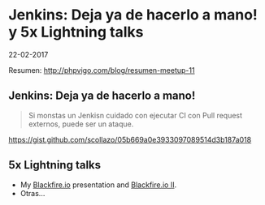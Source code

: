 Jenkins: Deja ya de hacerlo a mano! y 5x Lightning talks
======

22-02-2017

Resumen: http://phpvigo.com/blog/resumen-meetup-11

Jenkins: Deja ya de hacerlo a mano!
-----
> Si monstas un Jenkisn cuidado con ejecutar CI con Pull request externos, puede ser un ataque.

https://gist.github.com/scollazo/05b669a0e3933097089514d3b187a018


5x Lightning talks
-----

* My [Blackfire.io](https://docs.google.com/presentation/d/1cGa4Wkn9eVyiN_SCScbTu45hST1HuU5ccj2hx8il3b4/edit#slide=id.g10cea87a6a_0_24) presentation and [Blackfire.io II](https://docs.google.com/presentation/d/1xA1ELlPt7JVhBjNxsqxnkANaVsLq2Ed5ntVPERsiiFg/edit?usp=sharing).
* Otras...